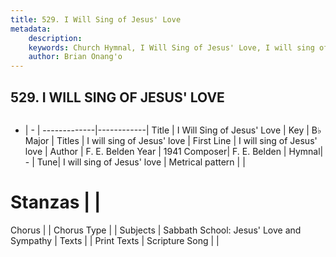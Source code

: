 ```yaml
---
title: 529. I Will Sing of Jesus' Love
metadata:
    description: 
    keywords: Church Hymnal, I Will Sing of Jesus' Love, I will sing of Jesus&#039; love , I will sing of Jesus' love
    author: Brian Onang'o
---
```



## 529. I WILL SING OF JESUS' LOVE

```txt

```

- |   -  |
-------------|------------|
Title | I Will Sing of Jesus' Love |
Key | B♭ Major |
Titles | I will sing of Jesus' love |
First Line | I will sing of Jesus&#039; love  |
Author | F. E. Belden
Year | 1941
Composer| F. E. Belden |
Hymnal|  - |
Tune| I will sing of Jesus&#039; love |
Metrical pattern | |
# Stanzas |  |
Chorus |  |
Chorus Type |  |
Subjects | Sabbath School: Jesus' Love and Sympathy |
Texts |  |
Print Texts | 
Scripture Song |  |
  

